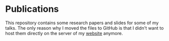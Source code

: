 # Publications

This repository contains some research papers and slides for some of my talks. The only reason why I moved the files to GitHub is that I didn't want to host them directly on the server of my [website](https://anpfeff.com) anymore.
